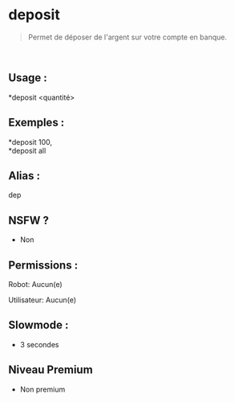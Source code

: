 # deposit

> Permet de déposer de l'argent sur votre compte en banque.

<br>

## Usage :

*deposit <quantité>

## Exemples :

*deposit 100,
<br>*deposit all

## Alias :

dep

## NSFW ?

- Non

## Permissions :

Robot: Aucun(e)
<br>

Utilisateur: Aucun(e)

## Slowmode :

- 3 secondes

## Niveau Premium

- Non premium